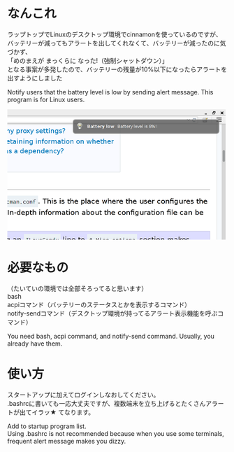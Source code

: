 # なんこれ

ラップトップでLinuxのデスクトップ環境でcinnamonを使っているのですが、<br/>
バッテリーが減ってもアラートを出してくれなくて、バッテリーが減ったのに気づかず、<br/>
「めのまえが まっくらに なった!（強制シャットダウン）」<br/>
となる事案が多発したので、バッテリーの残量が10%以下になったらアラートを出すようにしました

Notify users that the battery level is low by sending alert message. This program is for Linux users.

![Alt text](https://github.com/hm13/BatteryAlert/blob/master/notification_example.png "こんなやつです")

# 必要なもの

（たいていの環境では全部そろってると思います）<br/>
bash <br/>
acpiコマンド（バッテリーのステータスとかを表示するコマンド） <br/>
notify-sendコマンド（デスクトップ環境が持ってるアラート表示機能を呼ぶコマンド） <br/>

You need bash, acpi command, and notify-send command. Usually, you already have them. 


# 使い方

スタートアップに加えてログインしなおしてください。<br/>
.bashrcに書いても一応大丈夫ですが、複数端末を立ち上げるとたくさんアラートが出てイラッ★ てなります。

Add to startup program list.<br/>
Using .bashrc is not recommended because when you use some terminals, frequent alert message makes you dizzy.
